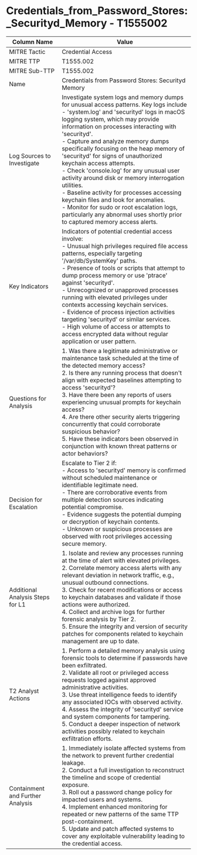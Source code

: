 # Credentials_from_Password_Stores:_Securityd_Memory - T1555002

| Column Name | Value |
|-------------|-------|
| MITRE Tactic | Credential Access |
| MITRE TTP | T1555.002 |
| MITRE Sub-TTP | T1555.002 |
| Name | Credentials from Password Stores: Securityd Memory |
| Log Sources to Investigate | Investigate system logs and memory dumps for unusual access patterns. Key logs include<br>- 'system.log' and 'securityd' logs in macOS logging system, which may provide information on processes interacting with 'securityd'.<br>- Capture and analyze memory dumps specifically focusing on the heap memory of 'securityd' for signs of unauthorized keychain access attempts.<br>- Check 'console.log' for any unusual user activity around disk or memory interrogation utilities.<br>- Baseline activity for processes accessing keychain files and look for anomalies.<br>- Monitor for sudo or root escalation logs, particularly any abnormal uses shortly prior to captured memory access alerts. |
| Key Indicators | Indicators of potential credential access involve:<br>- Unusual high privileges required file access patterns, especially targeting '/var/db/SystemKey' paths.<br>- Presence of tools or scripts that attempt to dump process memory or use 'ptrace' against 'securityd'.<br>- Unrecognized or unapproved processes running with elevated privileges under contexts accessing keychain services.<br>- Evidence of process injection activities targeting 'securityd' or similar services.<br>- High volume of access or attempts to access encrypted data without regular application or user pattern. |
| Questions for Analysis | 1. Was there a legitimate administrative or maintenance task scheduled at the time of the detected memory access?<br>2. Is there any running process that doesn't align with expected baselines attempting to access 'securityd'?<br>3. Have there been any reports of users experiencing unusual prompts for keychain access?<br>4. Are there other security alerts triggering concurrently that could corroborate suspicious behavior?<br>5. Have these indicators been observed in conjunction with known threat patterns or actor behaviors? |
| Decision for Escalation | Escalate to Tier 2 if:<br>- Access to 'securityd' memory is confirmed without scheduled maintenance or identifiable legitimate need.<br>- There are corroborative events from multiple detection sources indicating potential compromise.<br>- Evidence suggests the potential dumping or decryption of keychain contents.<br>- Unknown or suspicious processes are observed with root privileges accessing secure memory. |
| Additional Analysis Steps for L1 | 1. Isolate and review any processes running at the time of alert with elevated privileges.<br>2. Correlate memory access alerts with any relevant deviation in network traffic, e.g., unusual outbound connections.<br>3. Check for recent modifications or access to keychain databases and validate if those actions were authorized.<br>4. Collect and archive logs for further forensic analysis by Tier 2.<br>5. Ensure the integrity and version of security patches for components related to keychain management are up to date. |
| T2 Analyst Actions | 1. Perform a detailed memory analysis using forensic tools to determine if passwords have been exfiltrated.<br>2. Validate all root or privileged access requests logged against approved administrative activities.<br>3. Use threat intelligence feeds to identify any associated IOCs with observed activity.<br>4. Assess the integrity of 'securityd' service and system components for tampering.<br>5. Conduct a deeper inspection of network activities possibly related to keychain exfiltration efforts. |
| Containment and Further Analysis | 1. Immediately isolate affected systems from the network to prevent further credential leakage.<br>2. Conduct a full investigation to reconstruct the timeline and scope of credential exposure.<br>3. Roll out a password change policy for impacted users and systems.<br>4. Implement enhanced monitoring for repeated or new patterns of the same TTP post-containment.<br>5. Update and patch affected systems to cover any exploitable vulnerability leading to the credential access. |
